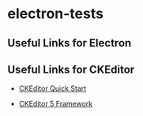 # electron-tests

## Useful Links for Electron


## Useful Links for CKEditor

- [CKEditor Quick Start](https://ckeditor.com/docs/ckeditor5/latest/framework/guides/quick-start.html)

- [CKEditor 5 Framework](https://ckeditor.com/docs/ckeditor5/latest/framework/index.html)
